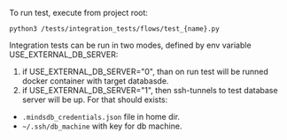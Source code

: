 To run test, execute from project root:
```
python3 /tests/integration_tests/flows/test_{name}.py
```
Integration tests can be run in two modes, defined by env variable USE_EXTERNAL_DB_SERVER:
1. if USE_EXTERNAL_DB_SERVER="0", than on run test will be runned docker container with target databasde.
2. if USE_EXTERNAL_DB_SERVER="1", then ssh-tunnels to test database server will be up. For that should exists:  
* `.mindsdb_credentials.json` file in home dir.
* `~/.ssh/db_machine` with key for db machine.
